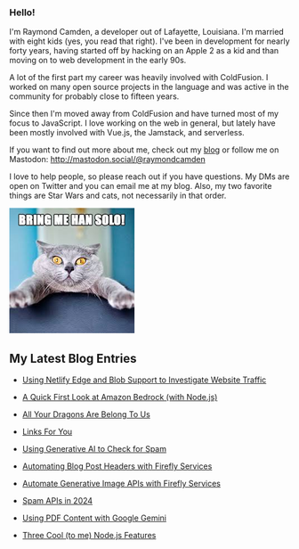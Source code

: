 ### Hello!

I'm Raymond Camden, a developer out of Lafayette, Louisiana. I'm married with eight kids (yes, you read that right). I've been in development for nearly forty years, having started off by hacking on an Apple 2 as a kid and than moving on to web development in the early 90s.

A lot of the first part my career was heavily involved with ColdFusion. I worked on many open source projects in the language and was active in the community for probably close to fifteen years. 

Since then I'm moved away from ColdFusion and have turned most of my focus to JavaScript. I love working on the web in general, but lately have been mostly involved with Vue.js, the Jamstack, and serverless. 

If you want to find out more about me, check out my [blog](https://www.raymondcamden.com) or follow me on Mastodon: <http://mastodon.social/@raymondcamden>

I love to help people, so please reach out if you have questions. My DMs are open on Twitter and you can email me at my blog. Also, my two favorite things are Star Wars and cats, not necessarily in that order.

![Star Wars cat](https://raw.githubusercontent.com/cfjedimaster/cfjedimaster/master/cat.jpg)

<!-- RSS -->
## My Latest Blog Entries

* [Using Netlify Edge and Blob Support to Investigate Website Traffic](https://www.raymondcamden.com/2024/04/06/using-netlify-edge-and-blob-support-to-investigate-website-traffic)

* [A Quick First Look at Amazon Bedrock (with Node.js)](https://www.raymondcamden.com/2024/04/04/a-quick-first-look-at-amazon-bedrock-with-nodejs)

* [All Your Dragons Are Belong To Us](https://www.raymondcamden.com/2024/04/02/all-your-dragons-are-belong-to-us)

* [Links For You](https://www.raymondcamden.com/2024/03/31/links-for-you)

* [Using Generative AI to Check for Spam](https://www.raymondcamden.com/2024/03/28/using-generative-ai-to-check-for-spam)

* [Automating Blog Post Headers with Firefly Services](https://www.raymondcamden.com/2024/03/27/automating-blog-post-headers-with-firefly-services)

* [Automate Generative Image APIs with Firefly Services](https://www.raymondcamden.com/2024/03/26/automate-generative-image-apis-with-firefly-services)

* [Spam APIs in 2024](https://www.raymondcamden.com/2024/03/25/spam-apis-in-2024)

* [Using PDF Content with Google Gemini](https://www.raymondcamden.com/2024/03/22/using-pdf-content-with-google-gemini)

* [Three Cool (to me) Node.js Features](https://www.raymondcamden.com/2024/03/20/three-cool-to-me-nodejs-features)

<!-- ENDRSS -->

